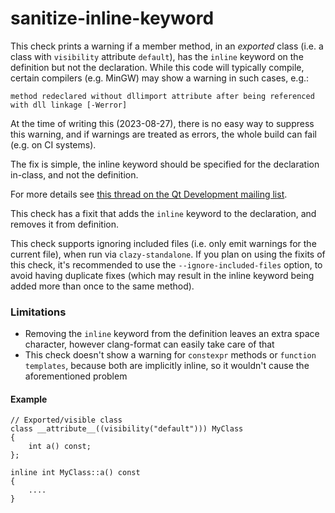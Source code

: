 # sanitize-inline-keyword

This check prints a warning if a member method, in an *exported* class (i.e. a class with
`visibility` attribute `default`), has the `inline` keyword on the definition but not
the declaration. While this code will typically compile, certain compilers (e.g. MinGW)
may show a warning in such cases, e.g.:
```
method redeclared without dllimport attribute after being referenced with dll linkage [-Werror]
```

At the time of writing this (2023-08-27), there is no easy way to suppress this warning,
and if warnings are treated as errors, the whole build can fail (e.g. on CI systems).

The fix is simple, the inline keyword should be specified for the declaration in-class, and
not the definition.

For more details see [this thread on the Qt Development mailing list](https://lists.qt-project.org/pipermail/development/2023-August/044351.html).

This check has a fixit that adds the `inline` keyword to the declaration, and removes
it from definition.

This check supports ignoring included files (i.e. only emit warnings for the current
file), when run via `clazy-standalone`. If you plan on using the fixits of this check,
it's recommended to use the `--ignore-included-files` option, to avoid having duplicate
fixes (which may result in the inline keyword being added more than once to the same
method).

### Limitations
- Removing the `inline` keyword from the definition leaves an extra space character,
  however clang-format can easily take care of that
- This check doesn't show a warning for `constexpr` methods or `function templates`,
  because both are implicitly inline, so it wouldn't cause the aforementioned problem

#### Example
```
// Exported/visible class
class __attribute__((visibility("default"))) MyClass
{
    int a() const;
};

inline int MyClass::a() const
{
    ....
}
```
